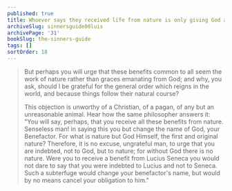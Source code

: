 ```yaml
---
published: true
title: Whoever says they received life from nature is only giving God another name
archiveSlug: sinnersguide00luis
archivePage: '31'
bookSlug: the-sinners-guide
tags: []
sortOrder: 18
---
```


> But perhaps you will urge that these benefits common to all seem the work of nature rather than graces emanating from God; and why, you ask, should I be grateful for the general order which reigns in the world, and because things follow their natural course?
>
> This objection is unworthy of a Christian, of a pagan, of any but an unreasonable animal. Hear how the same philosopher answers it: "You will say, perhaps, that you receive all these benefits from nature. Senseless man! in saying this you but change the name of God, your Benefactor. For what is nature but God Himself, the first and original nature? Therefore, it is no excuse, ungrateful man, to urge that you are indebted, not to God, but to nature; for without God there is no nature. Were you to receive a benefit from Lucius Seneca you would not dare to say that you were indebted to Lucius and not to Seneca. Such a subterfuge would change your benefactor's name, but would by no means cancel your obligation to him."
